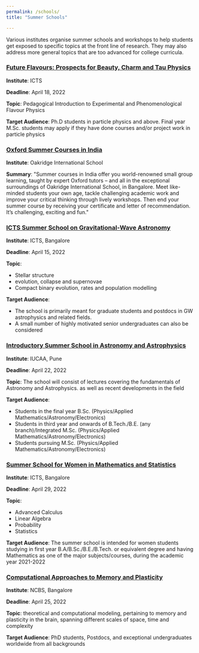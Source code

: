 ```yaml
---
permalink: /schools/
title: "Summer Schools"

---
```


Various institutes organise summer schools and workshops to help students get exposed to specific topics at the front line of research. They may also address more general topics that are too advanced for college curricula.

### [**Future Flavours: Prospects for Beauty, Charm and Tau Physics**](https://www.icts.res.in/program/ff2022)
 
  **Institute**: ICTS

  **Deadline**: April 18, 2022

  **Topic**: Pedagogical Introduction to Experimental and Phenomenological Flavour Physics

  **Target Audience**: Ph.D students in particle physics and above. Final year M.Sc. students may apply if they have done courses and/or project work in particle physics


### [**Oxford Summer Courses in India**](https://oxfordsummercourses.com/india/)

  **Institute**: Oakridge International School

  **Summary**: "Summer courses in India offer you world-renowned small group learning, taught by expert Oxford tutors – and all in the exceptional surroundings of Oakridge International School, in Bangalore. Meet like-minded students your own age, tackle challenging academic work and improve your critical thinking through lively workshops. Then end your summer course by receiving your certificate and letter of recommendation. It’s challenging, exciting and fun."

### [**ICTS Summer School on Gravitational-Wave Astronomy**](https://www.icts.res.in/program/gws2022)
 
  **Institute**: ICTS, Bangalore

  **Deadline**: April 15, 2022

  **Topic**:
  - Stellar structure
  - evolution, collapse and supernovae
  - Compact binary evolution, rates and population modelling

  **Target Audience**: 
  - The school is primarily meant for graduate students and postdocs in GW astrophysics and related fields.
  - A small number of highly motivated senior undergraduates can also be considered

### [**Introductory Summer School in Astronomy and Astrophysics**](http://www.iucaa.in/Stu-Prog-ISSIA.html)
 
  **Institute**: IUCAA, Pune

  **Deadline**: April 22, 2022

  **Topic**: The school will consist of lectures covering the fundamentals of Astronomy and Astrophysics. as well as recent developments in the field

  **Target Audience**: 
  - Students in the final year B.Sc. (Physics/Applied Mathematics/Astronomy/Electronics)
  - Students in third year and onwards of B.Tech./B.E. (any branch)/Integrated M.Sc. (Physics/Applied Mathematics/Astronomy/Electronics)
  - Students pursuing M.Sc. (Physics/Applied Mathematics/Astronomy/Electronics)

### [**Summer School for Women in Mathematics and Statistics**](https://www.icts.res.in/program/swms2022)
 
  **Institute**: ICTS, Bangalore

  **Deadline**: April 29, 2022

  **Topic**: 
  - Advanced Calculus
  - Linear Algebra
  - Probability
  - Statistics

  **Target Audience**: The summer school is intended for women students studying in first year B.A/B.Sc./B.E./B.Tech. or equivalent degree and having Mathematics as one of the major subjects/courses, during the academic year 2021-2022

### [**Computational Approaches to Memory and Plasticity**](https://camp.ncbs.res.in/)
 
  **Institute**: NCBS, Bangalore

  **Deadline**: April 25, 2022

  **Topic**: theoretical and computational modeling, pertaining to memory and plasticity in the brain, spanning different scales of space, time and complexity

  **Target Audience**: PhD students, Postdocs, and exceptional undergraduates worldwide from all backgrounds
